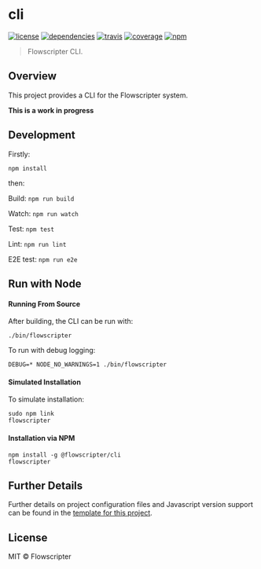 # cli
[![license](https://img.shields.io/github/license/flowscripter/cli.svg)](https://github.com/flowscripter/cli/blob/master/LICENSE)
[![dependencies](https://img.shields.io/david/flowscripter/cli.svg)](https://david-dm.org/flowscripter/cli)
[![travis](https://api.travis-ci.com/flowscripter/cli.svg)](https://travis-ci.com/flowscripter/cli)
[![coverage](https://sonarcloud.io/api/project_badges/measure?project=flowscripter_cli&metric=coverage)](https://sonarcloud.io/dashboard?id=flowscripter_cli)
[![npm](https://img.shields.io/npm/v/@flowscripter/cli.svg)](https://www.npmjs.com/package/@flowscripter/cli)

> Flowscripter CLI.

## Overview

This project provides a CLI for the Flowscripter system.

**This is a work in progress**

## Development

Firstly:

```
npm install
```

then:

Build: `npm run build`

Watch: `npm run watch`

Test: `npm test`

Lint: `npm run lint`

E2E test: `npm run e2e`

## Run with Node

#### Running From Source

After building, the CLI can be run with:

    ./bin/flowscripter

To run with debug logging:

    DEBUG=* NODE_NO_WARNINGS=1 ./bin/flowscripter

#### Simulated Installation

To simulate installation:

    sudo npm link
    flowscripter

#### Installation via NPM

    npm install -g @flowscripter/cli
    flowscripter

## Further Details

Further details on project configuration files and Javascript version support can be found in
the [template for this project](https://github.com/flowscripter/ts-template/blob/master/README.md#overview).

## License

MIT © Flowscripter
